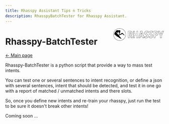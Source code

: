 ```yaml
---
title: Rhasspy Assistant Tips n Tricks
description: RhasspyBatchTester for Rhasspy Assistant.
---
```


<img align="right" src="../images/rhasspyLogoLong.png" width="160" style="top: 15px">

# Rhasspy-BatchTester

[← Main page](../index.md)

Rhasspy-BatchTester is a python script that provide a way to mass test intents.

You can test one or several sentences to intent recognition, or define a json with several sentences, intent that should be detected, and test it in one go with a report of matched / unmatched intents and there slots.

So, once you define new intents and re-train your rhasspy, just run the test to be sure it doesn't break other intents!


Coming soon ...